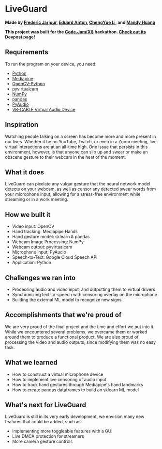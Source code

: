 # LiveGuard

**Made by [Frederic Jarjour](https://github.com/fredjarjour), [Eduard Anton](https://github.com/persosireduard), [ChengYue Li](https://github.com/MrCheng11), and [Mandy Huang](https://github.com/crisscrossapplesauce02)**

**This project was built for the [Code.Jam(XI)](https://code-jam-xi.devpost.com/) hackathon. [Check out its Devpost page!](https://devpost.com/software/mmhhh)**

## Requirements
To run the program on your device, you need:
- [Python](https://www.python.org/downloads/)
- [Mediapipe](https://google.github.io/mediapipe/getting_started/install.html)
- [OpenCV-Python](https://pypi.org/project/opencv-python/)
- [pyvirtualcam](https://pypi.org/project/pyvirtualcam/)
- [NumPy](https://numpy.org/install/)
- [pandas](https://pypi.org/project/pandas/)
- [PyAudio](https://pypi.org/project/PyAudio/)
- [VB-CABLE Virtual Audio Device](https://vb-audio.com/Cable/)

## Inspiration

Watching people talking on a screen has become more and more present in our lives. Whether it be on YouTube, Twitch, or even in a Zoom meeting, live virtual interactions are at an all-time high. One issue that persists in this environment, however, is that anyone can slip up and swear or make an obscene gesture to their webcam in the heat of the moment.

## What it does

LiveGuard can pixelate any vulgar gesture that the neural network model detects on your webcam, as well as censor any detected swear words from your microphone input, allowing for a stress-free environment while streaming or in a work meeting.

## How we built it

- Video input: OpenCV
- Hand tracking: Mediapipe Hands
- Hand gesture model: sklearn & pandas
- Webcam Image Processing: NumPy
- Webcam output: pyvirtualcam
- Microphone input: PyAudio
- Speech-to-Text: Google Cloud Speech API
- Application: Python

## Challenges we ran into

- Processing audio and video input, and outputting them to virtual drivers
- Synchronizing text-to-speech with censoring overlay on the microphone
- Building the external ML model to recognize new signs

## Accomplishments that we're proud of

We are very proud of the final project and the time and effort we put into it. While we encountered several problems, we overcame them or worked around them to produce a functional product. We are also proud of processing the video and audio outputs, since modifying them was no easy task.

## What we learned

- How to construct a virtual microphone device
- How to implement live censoring of audio input
- How to track hand gestures through Mediapipe's hand landmarks
- How to create pandas dataframes to build an sklearn ML model

## What's next for LiveGuard

LiveGuard is still in its very early development, we envision many new features that could be added, such as:
- Implementing more toggleable features with a GUI
- Live DMCA protection for streamers
- More camera gesture controls
